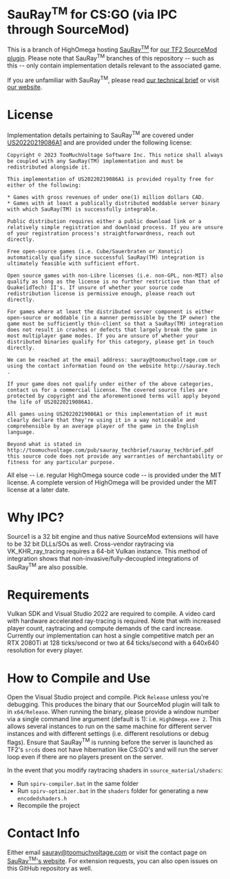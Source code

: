 # SauRay<sup>TM</sup> for CS:GO (via IPC through SourceMod)

This is a branch of HighOmega hosting [SauRay<sup>TM</sup>](http://sauray.tech) for [our TF2 SourceMod plugin](https://github.com/toomuchvoltage/SauRay/tree/master/TF2). Please note that SauRay<sup>TM</sup> branches of this repository -- such as this -- only contain implementation details relevant to the associated game.

If you are unfamiliar with SauRay<sup>TM</sup>, please read [our technical brief](http://toomuchvoltage.com/pub/sauray_techbrief/sauray_techbrief.pdf) or visit [our website](http://sauray.tech).

# License

Implementation details pertaining to SauRay<sup>TM</sup> are covered under [US20220219086A1](https://patents.google.com/patent/US20220219086A1) and are provided under the following license:

```
Copyright © 2023 TooMuchVoltage Software Inc. This notice shall always be coupled with any SauRay(TM) implementation and must be redistributed alongside it.

This implementation of US20220219086A1 is provided royalty free for either of the following:

* Games with gross revenues of under one(1) million dollars CAD.
* Games with at least a publically distributed moddable server binary with which SauRay(TM) is successfully integrable.

Public distribution requires either a public download link or a relatively simple registration and download process. If you are unsure of your registration process's straightforwardness, reach out directly.

Free open-source games (i.e. Cube/Sauerbraten or Xonotic) automatically qualify since successful SauRay(TM) integration is ultimately feasible with sufficient effort.

Open source games with non-Libre licenses (i.e. non-GPL, non-MIT) also qualify as long as the license is no further restrictive than that of Quake(idTech) II's. If unsure of whether your source code redistribution license is permissive enough, please reach out directly.

For games where at least the distributed server component is either open-source or moddable (in a manner permissible by the IP owner) the game must be sufficiently thin-client so that a SauRay(TM) integration does not result in crashes or defects that largely break the game in most multiplayer game modes. If you are unsure of whether your distributed binaries qualify for this category, please get in touch directly.

We can be reached at the email address: sauray@toomuchvoltage.com or using the contact information found on the website http://sauray.tech .

If your game does not qualify under either of the above categories, contact us for a commercial license. The covered source files are protected by copyright and the aforementioned terms will apply beyond the life of US20220219086A1.

All games using US20220219086A1 or this implementation of it must clearly declare that they're using it in a way noticeable and comprehensible by an average player of the game in the English language.

Beyond what is stated in http://toomuchvoltage.com/pub/sauray_techbrief/sauray_techbrief.pdf this source code does not provide any warranties of merchantability or fitness for any particular purpose.
```

All else -- i.e. regular HighOmega source code -- is provided under the MIT license. A complete version of HighOmega will be provided under the MIT license at a later date.

# Why IPC?

Source1 is a 32 bit engine and thus native SourceMod extensions will have to be 32 bit DLLs/SOs as well. Cross-vendor raytracing via VK_KHR_ray_tracing requires a 64-bit Vulkan instance. This method of integration shows that non-invasive/fully-decoupled integrations of SauRay<sup>TM</sup> are also possible.

# Requirements

Vulkan SDK and Visual Studio 2022 are required to compile. A video card with hardware accelerated ray-tracing is required. Note that with increased player count, raytracing and compute demands of the card increase. Currently our implementation can host a single competitive match per an RTX 2080Ti at 128 ticks/second or two at 64 ticks/second with a 640x640 resolution for every player.

# How to Compile and Use

Open the Visual Studio project and compile. Pick `Release` unless you're debugging. This produces the binary that our SourceMod plugin will talk to in `x64/Release`. When running the binary, please provide a window number via a single command line argument (default is 1): i.e. `HighOmega.exe 2`. This allows several instances to run on the same machine for different server instances and with different settings (i.e. different resolutions or debug flags). Ensure that SauRay<sup>TM</sup> is running before the server is launched as TF2's `srcds` does not have hibernation like CS:GO's and will run the server loop even if there are no players present on the server.

In the event that you modify raytracing shaders in `source_material/shaders`:
* Run `spirv-compiler.bat` in the same folder
* Run `spirv-optimizer.bat` in the `shaders` folder for generating a new `encodedshaders.h`
* Recompile the project

# Contact Info

Either email [sauray@toomuchvoltage.com](mailto:sauray@toomuchvoltage.com) or visit the contact page on [SauRay<sup>TM</sup>'s website](http://sauray.tech).
For extension requests, you can also open issues on this GitHub repository as well.